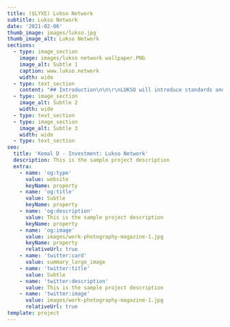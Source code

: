 ```yaml
---
title: ($LYXE) Lukso Network
subtitle: Lukso Network
date: '2021-02-06'
thumb_image: images/lukso.jpg
thumb_image_alt: Lukso Network
sections:
  - type: image_section
    image: images/lukso network wallpaper.PNG
    image_alt: Subtle 1
    caption: www.lukso.network
    width: wide
  - type: text_section
    content: "## Introduction\n\n\r\nLUKSO will introduce standards and tools that will enable a new economy based on Cultural Currencies, Digital Certificates and Universal Public Profiles.\n\n## &#xA;Universal Public Profiles\n\n\r\nBlockchain-based user and company profiles enable permanent identifiers in the digital world. They allow for universal login's that make remembering username and password a thing of the past, while giving you full control of all your virtual assets.\n\nUniversal profiles make economic and verifiable interactions possible and are the core building block for the new creative economies.\n\n\n\n## Digital Certificates\n\n\r\nBy establishing a digital identity for physical and digital products, we enable new forms of digital ownership.\n\nLUKSO introduces an additional digital layer to the ownership of creative goods that make unique characteristics permanently visible. Each product can be linked to a corresponding record of data, bridging the physical and the virtual world and their communities.\n\n\n\n## Cultural Currencies\n\n\r\nTokens are a new form of interest, status, participation, and value on a global scale. They are cultural currencies and attach measurable and transferable value to all socio-creative activity. Digital tokens can act as the connective medium for lifestyle communities, which makes them valuable, participative, and inclusive.\n"
  - type: image_section
    image_alt: Subtle 2
    width: wide
  - type: text_section
  - type: image_section
    image_alt: Subtle 3
    width: wide
  - type: text_section
seo:
  title: 'Kemal D - Investment: Lukso Network'
  description: This is the sample project description
  extra:
    - name: 'og:type'
      value: website
      keyName: property
    - name: 'og:title'
      value: Subtle
      keyName: property
    - name: 'og:description'
      value: This is the sample project description
      keyName: property
    - name: 'og:image'
      value: images/work-photography-magazine-1.jpg
      keyName: property
      relativeUrl: true
    - name: 'twitter:card'
      value: summary_large_image
    - name: 'twitter:title'
      value: Subtle
    - name: 'twitter:description'
      value: This is the sample project description
    - name: 'twitter:image'
      value: images/work-photography-magazine-1.jpg
      relativeUrl: true
template: project
---
```

